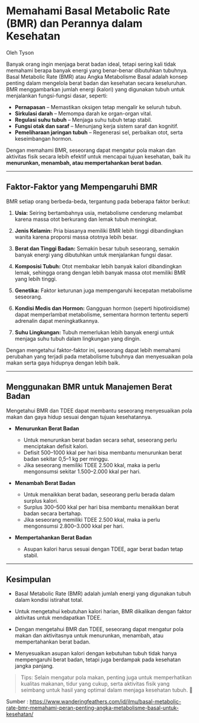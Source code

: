 # Memahami Basal Metabolic Rate (BMR) dan Perannya dalam Kesehatan

Oleh Tyson

Banyak orang ingin menjaga berat badan ideal, tetapi sering kali tidak memahami berapa banyak energi yang benar-benar dibutuhkan tubuhnya. Basal Metabolic Rate (BMR) atau Angka Metabolisme Basal adalah konsep penting dalam mengelola berat badan dan kesehatan secara keseluruhan. BMR menggambarkan jumlah energi (kalori) yang digunakan tubuh untuk menjalankan fungsi-fungsi dasar, seperti:

* **Pernapasan** – Memastikan oksigen tetap mengalir ke seluruh tubuh.
* **Sirkulasi darah** – Memompa darah ke organ-organ vital.
* **Regulasi suhu tubuh** – Menjaga suhu tubuh tetap stabil.
* **Fungsi otak dan saraf** – Menunjang kerja sistem saraf dan kognitif.
* **Pemeliharaan jaringan tubuh** – Regenerasi sel, perbaikan otot, serta keseimbangan hormon.

Dengan memahami BMR, seseorang dapat mengatur pola makan dan aktivitas fisik secara lebih efektif untuk mencapai tujuan kesehatan, baik itu **menurunkan, menambah, atau mempertahankan berat badan**.

---

## Faktor-Faktor yang Mempengaruhi BMR
BMR setiap orang berbeda-beda, tergantung pada beberapa faktor berikut:

1. **Usia:** Seiring bertambahnya usia, metabolisme cenderung melambat karena massa otot berkurang dan lemak tubuh meningkat.

2. **Jenis Kelamin:** Pria biasanya memiliki BMR lebih tinggi dibandingkan wanita karena proporsi massa ototnya lebih besar.

3. **Berat dan Tinggi Badan:** Semakin besar tubuh seseorang, semakin banyak energi yang dibutuhkan untuk menjalankan fungsi dasar.

4. **Komposisi Tubuh:** Otot membakar lebih banyak kalori dibandingkan lemak, sehingga orang dengan lebih banyak massa otot memiliki BMR yang lebih tinggi.

5. **Genetika:** Faktor keturunan juga mempengaruhi kecepatan metabolisme seseorang.

6. **Kondisi Medis dan Hormon:** Gangguan hormon (seperti hipotiroidisme) dapat memperlambat metabolisme, sementara hormon tertentu seperti adrenalin dapat meningkatkannya.

7. **Suhu Lingkungan:** Tubuh memerlukan lebih banyak energi untuk menjaga suhu tubuh dalam lingkungan yang dingin.

Dengan mengetahui faktor-faktor ini, seseorang dapat lebih memahami perubahan yang terjadi pada metabolisme tubuhnya dan menyesuaikan pola makan serta gaya hidupnya dengan lebih baik.

---


## Menggunakan BMR untuk Manajemen Berat Badan

Mengetahui BMR dan TDEE dapat membantu seseorang menyesuaikan pola makan dan gaya hidup sesuai dengan tujuan kesehatannya.

* **Menurunkan Berat Badan**
    * Untuk menurunkan berat badan secara sehat, seseorang perlu menciptakan defisit kalori.
    * Defisit 500–1000 kkal per hari bisa membantu menurunkan berat badan sekitar 0,5–1 kg per minggu.
    * Jika seseorang memiliki TDEE 2.500 kkal, maka ia perlu mengonsumsi sekitar 1.500–2.000 kkal per hari.

* **Menambah Berat Badan**
    * Untuk menaikkan berat badan, seseorang perlu berada dalam surplus kalori.
    * Surplus 300–500 kkal per hari bisa membantu menaikkan berat badan secara bertahap.
    * Jika seseorang memiliki TDEE 2.500 kkal, maka ia perlu mengonsumsi 2.800–3.000 kkal per hari.

* **Mempertahankan Berat Badan**
    * Asupan kalori harus sesuai dengan TDEE, agar berat badan tetap stabil.

--- 

## Kesimpulan

* Basal Metabolic Rate (BMR) adalah jumlah energi yang digunakan tubuh dalam kondisi istirahat total.

* Untuk mengetahui kebutuhan kalori harian, BMR dikalikan dengan faktor aktivitas untuk mendapatkan TDEE.

* Dengan mengetahui BMR dan TDEE, seseorang dapat mengatur pola makan dan aktivitasnya untuk menurunkan, menambah, atau mempertahankan berat badan.

* Menyesuaikan asupan kalori dengan kebutuhan tubuh tidak hanya mempengaruhi berat badan, tetapi juga berdampak pada kesehatan jangka panjang.


> Tips: Selain mengatur pola makan, penting juga untuk memperhatikan kualitas makanan, tidur yang cukup, serta aktivitas fisik yang seimbang untuk hasil yang optimal dalam menjaga kesehatan tubuh. 🚀

Sumber : 
https://www.wanderingfeathers.com/id/ilmu/basal-metabolic-rate-bmr-memahami-peran-penting-angka-metabolisme-basal-untuk-kesehatan/
